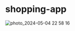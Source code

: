 # shopping-app
![photo_2024-05-04 22 58 16](https://github.com/mrjeyson/shopping-app/assets/71706561/de5efa2d-1239-47e8-989a-d213350f4148)
